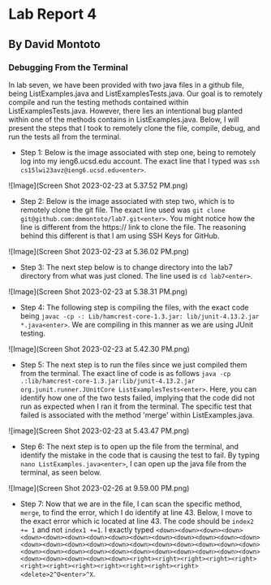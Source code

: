 # Lab Report 4
## By David Montoto

### Debugging From the Terminal

In lab seven, we have been provided with two java files in a github file, being ListExamples.java and ListExamplesTests.java. Our goal is to remotely compile and run the testing methods contained within ListExamplesTests.java. However, there lies an intentional bug planted within one of the methods contains in ListExamples.java. Below, I will present the steps that I took to remotely clone the file, compile, debug, and run the tests all from the terminal. 

* Step 1: Below is the image associated with step one, being to remotely log into my ieng6.ucsd.edu account. The exact line that I typed was `ssh cs15lwi23avz@ieng6.ucsd.edu<enter>`. 

![Image](Screen Shot 2023-02-23 at 5.37.52 PM.png)

* Step 2: Below is the image associated with step two, which is to remotely clone the git file. The exact line used was `git clone git@github.com:dmmontoto/lab7.git<enter>`. You might notice how the line is different from the https:// link to clone the file. The reasoning behind this different is that I am using SSH Keys for GitHub.

![Image](Screen Shot 2023-02-23 at 5.36.02 PM.png)

* Step 3: The next step below is to change directory into the lab7 directory from what was just cloned. The line used is `cd lab7<enter>`.

![Image](Screen Shot 2023-02-23 at 5.38.31 PM.png)

* Step 4: The following step is compiling the files, with the exact code being `javac -cp -: Lib/hamcrest-core-1.3.jar: lib/junit-4.13.2.jar *.java<enter>`. We are compiling in this manner as we are using JUnit testing.

![Image](Screen Shot 2023-02-23 at 5.42.30 PM.png)

* Step 5: The next step is to run the files since we just compiled them from the terminal. The exact line of code is as follows `java -cp .:lib/hamcrest-core-1.3.jar:lib/junit-4.13.2.jar org.junit.runner.JUnitCore ListExamplesTests<enter>`. Here, you can identify how one of the two tests failed, implying that the code did not run as expected when I ran it from the terminal. The specific test that failed is associated with the method 'merge' within ListExamples.java.

![image](Screen Shot 2023-02-23 at 5.43.47 PM.png)

* Step 6: The next step is to open up the file from the terminal, and identify the mistake in the code that is causing the test to fail. By typing `nano ListExamples.java<enter>`, I can open up the java file from the terminal, as seen below. 

![Image](Screen Shot 2023-02-26 at 9.59.00 PM.png)

* Step 7: Now that we are in the file, I can scan the specific method, `merge`, to find the error, which I do identify at line 43. Below, I move to the exact error which ic located at line 43. The code should be `index2 += 1` and not `index1 +=1`. I exactly typed `<down><down><down><down><down><down><down><down><down><down><down><down><down><down><down><down><down><down><down><down><down><down><down><down><down><down><down><down><down><down><down><down><down><down><down><down><down><down><down><down><down><down><right><right><right><right><right><right><right><right><right><right><right><right><delete>2^O<enter>^X`.
